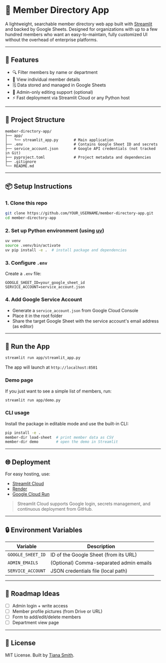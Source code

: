 # 📘 Member Directory App

A lightweight, searchable member directory web app built with [Streamlit](https://streamlit.io/) and backed by Google Sheets. Designed for organizations with up to a few hundred members who want an easy-to-maintain, fully customized UI without the overhead of enterprise platforms.

---

## 🚀 Features

* 🔍 Filter members by name or department
* 👤 View individual member details
* 🗒️ Data stored and managed in Google Sheets
* 🔐 Admin-only editing support (optional)
* ⚡ Fast deployment via Streamlit Cloud or any Python host



---

## 🏧 Project Structure

```
member-directory-app/
├── app/
│   └── streamlit_app.py       # Main application
├── .env                       # Contains Google Sheet ID and secrets
├── service_account.json       # Google API credentials (not tracked in Git)
├── pyproject.toml             # Project metadata and dependencies
├── .gitignore
└── README.md
```

---

## 📦 Setup Instructions

### 1. Clone this repo

```bash
git clone https://github.com/YOUR_USERNAME/member-directory-app.git
cd member-directory-app
```

### 2. Set up Python environment (using [uv](https://github.com/astral-sh/uv))

```bash
uv venv
source .venv/bin/activate
uv pip install -e .  # install package and dependencies
```

### 3. Configure `.env`

Create a `.env` file:

```
GOOGLE_SHEET_ID=your_google_sheet_id
SERVICE_ACCOUNT=service_account.json
```

### 4. Add Google Service Account

* Generate a `service_account.json` from Google Cloud Console
* Place it in the root folder
* Share the target Google Sheet with the service account's email address (as editor)

---

## 🧪 Run the App

```bash
streamlit run app/streamlit_app.py
```

The app will launch at `http://localhost:8501`

### Demo page

If you just want to see a simple list of members, run:

```bash
streamlit run app/demo.py
```

### CLI usage

Install the package in editable mode and use the built-in CLI:

```bash
pip install -e .
member-dir load-sheet  # print member data as CSV
member-dir demo        # open the demo in Streamlit
```

---

## 🌐 Deployment

For easy hosting, use:

* [Streamlit Cloud](https://streamlit.io/cloud)
* [Render](https://render.com/)
* [Google Cloud Run](https://cloud.google.com/run)

> Streamlit Cloud supports Google login, secrets management, and continuous deployment from GitHub.

---

## 🔒 Environment Variables

| Variable          | Description                             |
| ----------------- | --------------------------------------- |
| `GOOGLE_SHEET_ID` | ID of the Google Sheet (from its URL)   |
| `ADMIN_EMAILS`    | (Optional) Comma-separated admin emails |
| `SERVICE_ACCOUNT` | JSON credentials file (local path)      |

---

## 📌 Roadmap Ideas

* [ ] Admin login + write access
* [ ] Member profile pictures (from Drive or URL)
* [ ] Form to add/edit/delete members
* [ ] Department view page

---

## 📄 License

MIT License. Built by [Tiana Smith](https://github.com/YOUR_USERNAME).
